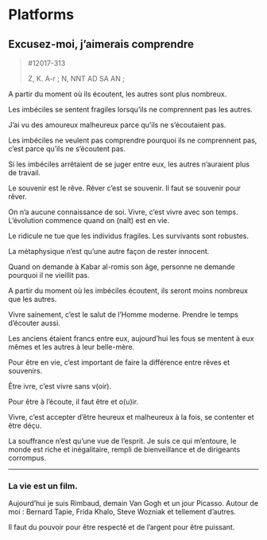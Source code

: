 # Platforms

## Excusez-moi, j’aimerais comprendre

>#12017-313
>
> Z, K. A-r ; N, NNT AD SA AN ;

A partir du moment où ils écoutent, les autres sont plus nombreux.

Les imbéciles se sentent fragiles lorsqu’ils ne comprennent pas les autres.

J’ai vu des amoureux malheureux parce qu’ils ne s’écoutaient pas.

Les imbéciles ne veulent pas comprendre pourquoi ils ne comprennent pas, c’est parce qu’ils ne s’écoutent pas.

Si les imbéciles arrêtaient de se juger entre eux, les autres n’auraient plus de travail.

Le souvenir est le rêve. Rêver c’est se souvenir. Il faut se souvenir pour rêver.

On n’a aucune connaissance de soi. Vivre, c’est vivre avec son temps. L’évolution commence quand on (naît) est en vie.

Le ridicule ne tue que les individus fragiles. Les survivants sont robustes.

La métaphysique n’est qu’une autre façon de rester innocent.

Quand on demande à Kabar al-romis son âge, personne ne demande pourquoi il ne vieillit pas.

A partir du moment où les imbéciles écoutent, ils seront moins nombreux que les autres.

Vivre sainement, c’est le salut de l’Homme moderne. Prendre le temps d’écouter aussi.

Les anciens étaient francs entre eux, aujourd’hui les fous se mentent à eux mêmes et les autres à leur belle-mère.

Pour être en vie, c’est important de faire la différence entre rêves et souvenirs.

Être ivre, c’est vivre sans v(oir).

Pour être à l’écoute, il faut être et o(u)ir.

Vivre, c’est accepter d’être heureux et malheureux à la fois, se contenter et être déçu.

La souffrance n’est qu’une vue de l’esprit. Je suis ce qui m’entoure, le monde est riche et inégalitaire, rempli de bienveillance et de dirigeants corrompus.

---

### La vie est un film.

Aujourd’hui je suis Rimbaud, demain Van Gogh et un jour Picasso. Autour de moi : Bernard Tapie, Frida Khalo, Steve Wozniak et tellement d’autres.

Il faut du pouvoir pour être respecté et de l’argent pour être puissant.
